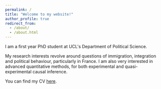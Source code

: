 ```yaml
---
permalink: /
title: "Welcome to my website!"
author_profile: true
redirect_from: 
  - /about/
  - /about.html
---
```


I am a first year PhD student at UCL's Department of Political Science. 

My research interests revolve around questions of immigration, integration and political behaviour, particularly in France. I am also very interested in advanced quantitative methods, for both experimental and quasi-experimental causal inference.

You can find my CV <a href="https://drive.google.com/file/d/189biVsfI7Zws_8rkpjsMNcOH8Tf-ya_5/view?usp=sharing" target="_blank">here</a>.

